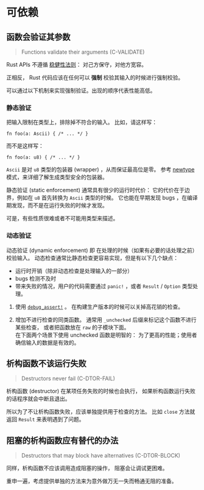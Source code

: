 # 可依赖


<a id="c-validate"></a>
## 函数会验证其参数 

> Functions validate their arguments (C-VALIDATE)

Rust APIs 不遵循 [稳健性法则][robustness principle]：
对己方保守，对他方宽容。

[robustness principle]: http://en.wikipedia.org/wiki/Robustness_principle

正相反， Rust 代码应该在任何可以 **强制** 校验其输入的时候进行强制校验。

可以通过以下机制来实现强制验证。出现的顺序代表性能高低。

### 静态验证

把输入限制在类型上，排除掉不符合的输入。
比如，请这样写：


```rust,ignored
fn foo(a: Ascii) { /* ... */ }
```

而不是这样写：

```rust,ignored
fn foo(a: u8) { /* ... */ }
```

`Ascii` 是对 `u8` 类型的包装器 (wrapper) ，从而保证最高位是零。
参考 [newtype][C-NEWTYPE] 模式，来详细了解生成类型安全的包装器。

静态验证 (static enforcement) 通常具有很少的运行时代价：
它的代价在于边界，例如在 `u8` 首先转换为 `Ascii` 类型的时候。
它也能在早期发现 bugs ，在编译期发现，而不是在运行失败的时候才发现。

可是，有些性质很难或者不可能用类型来描述。

[C-NEWTYPE]: type-safety.html#c-newtype

### 动态验证 

动态验证 (dynamic enforcement) 即 在处理的时候（如果有必要的话处理之前） 校验输入。
动态检查通常比静态检查更容易实现，但是有以下几个缺点：

- 运行时开销（除非动态检查是处理输入的一部分）
- bugs 检测不及时
- 带来失败的情况，用户的代码需要通过 `panic!` ，或者 `Result` / `Option` 
  类型处理。

1. 使用 [`debug_assert!`] 。
在构建生产版本的时候可以关掉高花销的检查。

2. 增加不进行检查的同类函数。
通常用 `_unchecked` 后缀来标记这个函数不进行某些检查，
或者把函数放在 `raw` 的子模块下面。\
在下面两个场景下使用 unchecked 函数是明智的：
为了更高的性能；使用者确信输入的数据是有效的。

[`debug_assert!`]: http://129.28.186.100/rust-docs/rust/html/std/macro.debug_assert.html

<a id="c-dtor-fail"></a>
## 析构函数不该运行失败 

> Destructors never fail (C-DTOR-FAIL)

析构函数 (destructor) 在某项任务失败的时候也会执行，
如果析构函数运行失败的话程序就会中断且退出。

所以为了不让析构函数失败，应该单独提供用于检查的方法。
比如 `close` 方法就返回 `Result` 来表明遇到了问题。


<a id="c-dtor-block"></a>
## 阻塞的析构函数应有替代的办法 

> Destructors that may block have alternatives (C-DTOR-BLOCK)

同样，析构函数不应该调用造成阻塞的操作，
阻塞会让调试更困难。

重申一遍，考虑提供单独的方法来为意外做万无一失而畅通无阻的准备。

[destructor]: https://doc.rust-lang.org/nightly/reference/destructors.html
